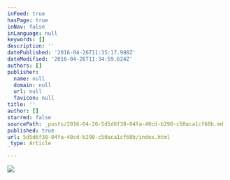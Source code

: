 ```yaml
---
inFeed: true
hasPage: true
inNav: false
inLanguage: null
keywords: []
description: ''
datePublished: '2016-04-26T11:35:17.988Z'
dateModified: '2016-04-26T11:34:59.624Z'
authors: []
publisher:
  name: null
  domain: null
  url: null
  favicon: null
title: ''
author: []
starred: false
sourcePath: _posts/2016-04-26-5d5d6f38-04fa-40cd-b290-c50aca1cf60b.md
published: true
url: 5d5d6f38-04fa-40cd-b290-c50aca1cf60b/index.html
_type: Article

---
```

![](https://the-grid-user-content.s3-us-west-2.amazonaws.com/a355a0b5-6b9a-44fa-a038-b39de40ed964.png)
